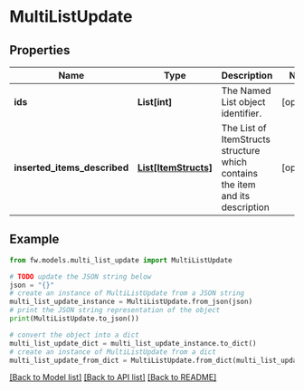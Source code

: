 # MultiListUpdate


## Properties

Name | Type | Description | Notes
------------ | ------------- | ------------- | -------------
**ids** | **List[int]** | The Named List object identifier. | [optional] 
**inserted_items_described** | [**List[ItemStructs]**](ItemStructs.md) | The List of ItemStructs structure which contains the item and its description | [optional] 

## Example

```python
from fw.models.multi_list_update import MultiListUpdate

# TODO update the JSON string below
json = "{}"
# create an instance of MultiListUpdate from a JSON string
multi_list_update_instance = MultiListUpdate.from_json(json)
# print the JSON string representation of the object
print(MultiListUpdate.to_json())

# convert the object into a dict
multi_list_update_dict = multi_list_update_instance.to_dict()
# create an instance of MultiListUpdate from a dict
multi_list_update_from_dict = MultiListUpdate.from_dict(multi_list_update_dict)
```
[[Back to Model list]](../README.md#documentation-for-models) [[Back to API list]](../README.md#documentation-for-api-endpoints) [[Back to README]](../README.md)


